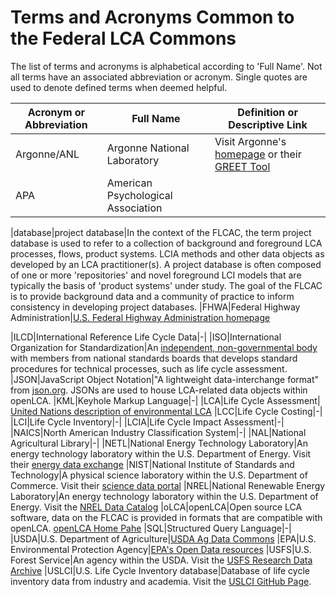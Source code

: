 # Terms and Acronyms Common to the Federal LCA Commons
The list of terms and acronyms is alphabetical according to 'Full Name'. Not all terms have an associated abbreviation or acronym. Single quotes are used to denote defined terms when deemed helpful.  

|Acronym or Abbreviation| Full Name| Definition or Descriptive Link
|----|----|----
|Argonne/ANL|Argonne National Laboratory|Visit Argonne's [homepage](https://www.anl.gov/) or their [GREET Tool](https://greet.anl.gov/results)
|APA|American Psychological Association||-|

|database|project database|In the context of the FLCAC, the term project database is used to refer to a collection of background and foreground LCA processes, flows, product systems. LCIA methods and other data objects as developed by an LCA practitioner(s). A project database is often composed of one or more 'repositories' and novel foreground LCI models that are typically the basis of 'product systems' under study. The goal of the FLCAC is to provide background data and a community of practice to inform consistency in developing project databases. 
|FHWA|Federal Highway Administration|[U.S. Federal Highway Administration homepage](https://highways.dot.gov/)

|ILCD|International Reference Life Cycle Data|-|
|ISO|International Organization for Standardization|An [independent, non-governmental body](https://www.iso.org/structure.html) with members from national standards boards that develops standard procedures for technical processes, such as life cycle assessment. 
|JSON|JavaScript Object Notation|"A lightweight data-interchange format" from [json.org](https://www.json.org/json-en.html). JSONs are used to house LCA-related data objects within openLCA.
|KML|Keyhole Markup Language|-|
|LCA|Life Cycle Assessment| [United Nations description of environmental LCA](https://www.lifecycleinitiative.org/starting-life-cycle-thinking/life-cycle-approaches/environmental-lca/)
|LCC|Life Cycle Costing|-|
|LCI|Life Cycle Inventory|-|
|LCIA|Life Cycle Impact Assessment|-|
|NAICS|North American Industry Classification System|-|
|NAL|National Agricultural Library|-|
|NETL|National Energy Technology Laboratory|An energy technology laboratory within the U.S. Department of Energy. Visit their [energy data exchange](https://edx.netl.doe.gov/)
|NIST|National Institute of Standards and Technology|A physical science laboratory within the U.S. Department of Commerce. Visit their [science data portal](https://data.nist.gov/sdp/#/)
|NREL|National Renewable Energy Laboratory|An energy technology laboratory within the U.S. Department of Energy. Visit the [NREL Data Catalog](https://data.nrel.gov/)
|oLCA|openLCA|Open source LCA software, data on the FLCAC is provided in formats that are compatible with openLCA. [openLCA Home Pahe](https://www.openlca.org/)
|SQL|Structured Query Language|-|
|USDA|U.S. Department of Agriculture|[USDA Ag Data Commons](https://www.nal.usda.gov/services/agdatacommons)
|EPA|U.S. Environmental Protection Agency|[EPA's Open Data resources](https://www.epa.gov/data/enterprise-data-catalog)
|USFS|U.S. Forest Service|An agency within the USDA. Visit the [USFS Research Data Archive](https://www.fs.usda.gov/rds/archive/)
|USLCI|U.S. Life Cycle Inventory database|Database of life cycle inventory data from industry and academia. Visit the [USLCI GitHub Page](https://github.com/FLCAC-admin/uslci-content).










